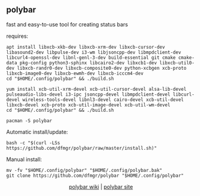 ## polybar  
  
fast and easy-to-use tool for creating status bars  
  
requires:    
```
apt install libxcb-xkb-dev libxcb-xrm-dev libxcb-cursor-dev libasound2-dev libpulse-dev i3-wm libjsoncpp-dev libmpdclient-dev libcurl4-openssl-dev libnl-genl-3-dev build-essential git cmake cmake-data pkg-config python3-sphinx libcairo2-dev libxcb1-dev libxcb-util0-dev libxcb-randr0-dev libxcb-composite0-dev python-xcbgen xcb-proto libxcb-image0-dev libxcb-ewmh-dev libxcb-icccm4-dev
cd "$HOME/.config/polybar" && ./build.sh
```  
```
yum install xcb-util-xrm-devel xcb-util-cursor-devel alsa-lib-devel pulseaudio-libs-devel i3-ipc jsoncpp-devel libmpdclient-devel libcurl-devel wireless-tools-devel libnl3-devel cairo-devel xcb-util-devel libxcb-devel xcb-proto xcb-util-image-devel xcb-util-wm-devel
cd "$HOME/.config/polybar" && ./build.sh
```  
```
pacman -S polybar
```  
  
Automatic install/update:
```
bash -c "$(curl -LSs https://github.com/dfmgr/polybar/raw/master/install.sh)"
```
Manual install:
```
mv -fv "$HOME/.config/polybar" "$HOME/.config/polybar.bak"
git clone https://github.com/dfmgr/polybar "$HOME/.config/polybar"
```
  
  
<p align=center>
  <a href="https://wiki.archlinux.org/index.php/polybar" target="_blank">polybar wiki</a>  |  
  <a href="https://github.com/jaagr/polybar" target="_blank">polybar site</a>
</p>  
